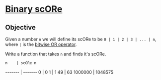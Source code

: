 # [Binary scORe](https://www.codewars.com/kata/binary-score "https://www.codewars.com/kata/56cafdabc8cfcc3ad4000a2b")

## Objective

Given a number `n` we will define its scORe to be `0 | 1 | 2 | 3 | ... | n`, where `|` is the [bitwise OR operator](https://en.wikipedia.org/wiki/Bitwise_operation#OR).

Write a function that takes `n` and finds it's scORe.

    n    | scORe n 
 ------- | ------- 
 0       | 0
 1       | 1
 49      | 63
 1000000 | 1048575
